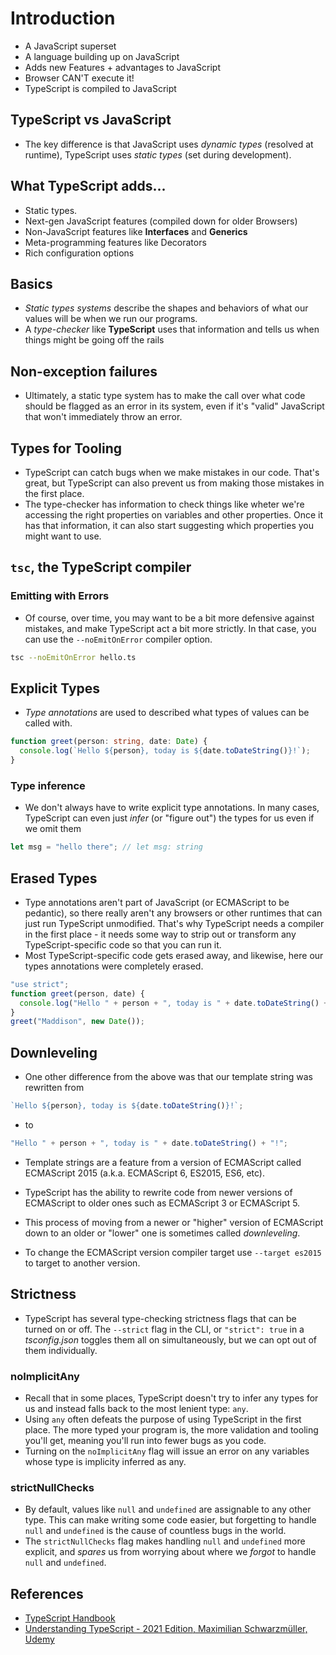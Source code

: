 # Introduction

- A JavaScript superset
- A language building up on JavaScript
- Adds new Features + advantages to JavaScript
- Browser CAN'T execute it!
- TypeScript is compiled to JavaScript

## TypeScript vs JavaScript

- The key difference is that JavaScript uses _dynamic types_ (resolved at runtime), TypeScript uses _static types_ (set during development).

## What TypeScript adds...

- Static types.
- Next-gen JavaScript features (compiled down for older Browsers)
- Non-JavaScript features like **Interfaces** and **Generics**
- Meta-programming features like Decorators
- Rich configuration options

## Basics

- _Static types systems_ describe the shapes and behaviors of what our values will be when we run our programs.
- A _type-checker_ like **TypeScript** uses that information and tells us when things might be going off the rails

## Non-exception failures

- Ultimately, a static type system has to make the call over what code should be flagged as an error in its system, even if it's "valid" JavaScript that won't immediately throw an error.

## Types for Tooling

- TypeScript can catch bugs when we make mistakes in our code. That's great, but TypeScript can also prevent us from making those mistakes in the first place.
- The type-checker has information to check things like wheter we're accessing the right properties on variables and other properties. Once it has that information, it can also start suggesting which properties you might want to use.

## `tsc`, the TypeScript compiler

### Emitting with Errors

- Of course, over time, you may want to be a bit more defensive against mistakes, and make TypeScript act a bit more strictly. In that case, you can use the `--noEmitOnError` compiler option.

```sh
tsc --noEmitOnError hello.ts
```

## Explicit Types

- _Type annotations_ are used to described what types of values can be called with.

```ts
function greet(person: string, date: Date) {
  console.log(`Hello ${person}, today is ${date.toDateString()}!`);
}
```

### Type inference

- We don't always have to write explicit type annotations. In many cases, TypeScript can even just _infer_ (or "figure out") the types for us even if we omit them

```ts
let msg = "hello there"; // let msg: string
```

## Erased Types

- Type annotations aren't part of JavaScript (or ECMAScript to be pedantic), so there really aren't any browsers or other runtimes that can just run TypeScript unmodified. That's why TypeScript needs a compiler in the first place - it needs some way to strip out or transform any TypeScript-specific code so that you can run it.
- Most TypeScript-specific code gets erased away, and likewise, here our types annotations were completely erased.

```js
"use strict";
function greet(person, date) {
  console.log("Hello " + person + ", today is " + date.toDateString() + "!");
}
greet("Maddison", new Date());
```

## Downleveling

- One other difference from the above was that our template string was rewritten from

```ts
`Hello ${person}, today is ${date.toDateString()}!`;
```

- to

```js
"Hello " + person + ", today is " + date.toDateString() + "!";
```

- Template strings are a feature from a version of ECMAScript called ECMAScript 2015 (a.k.a. ECMAScript 6, ES2015, ES6, etc).
- TypeScript has the ability to rewrite code from newer versions of ECMAScript to older ones such as ECMAScript 3 or ECMAScript 5.
- This process of moving from a newer or "higher" version of ECMAScript down to an older or "lower" one is sometimes called _downleveling_.

- To change the ECMAScript version compiler target use `--target es2015` to target to another version.

## Strictness

- TypeScript has several type-checking strictness flags that can be turned on or off. The `--strict` flag in the CLI, or `"strict": true` in a _tsconfig.json_ toggles them all on simultaneously, but we can opt out of them individually.

### noImplicitAny

- Recall that in some places, TypeScript doesn't try to infer any types for us and instead falls back to the most lenient type: `any`.
- Using `any` often defeats the purpose of using TypeScript in the first place. The more typed your program is, the more validation and tooling you'll get, meaning you'll run into fewer bugs as you code.
- Turning on the `noImplicitAny` flag will issue an error on any variables whose type is implicity inferred as any.

### strictNullChecks

- By default, values like `null` and `undefined` are assignable to any other type. This can make writing some code easier, but forgetting to handle `null` and `undefined` is the cause of countless bugs in the world.
- The `strictNullChecks` flag makes handling `null` and `undefined` more explicit, and _spares_ us from worrying about where we _forgot_ to handle `null` and `undefined`.

## References

- [TypeScript Handbook](https://www.typescriptlang.org/docs/handbook/2/basic-types.html#emitting-with-errors)
- [Understanding TypeScript - 2021 Edition, Maximilian Schwarzmüller, Udemy](https://www.udemy.com/share/1013yQBUUdcFZaRnw=/)
